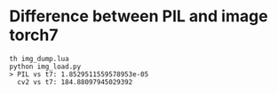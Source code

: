 # Difference between PIL and image torch7

```
th img_dump.lua
python img_load.py
> PIL vs t7: 1.8529511559578953e-05
  cv2 vs t7: 184.88097945029392
```